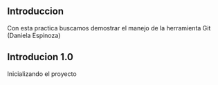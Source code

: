 ## Introduccion
Con esta practica buscamos demostrar el manejo de la herramienta Git (Daniela Espinoza)

## Introducion 1.0
Inicializando el proyecto

